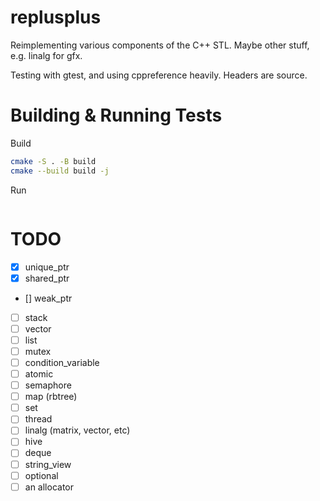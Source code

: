 # replusplus
Reimplementing various components of the C++ STL. Maybe other stuff, e.g. linalg for gfx.

Testing with gtest, and using cppreference heavily. Headers are source.

# Building & Running Tests
Build
```sh
cmake -S . -B build
cmake --build build -j
```

Run
```sh

```

# TODO
- [x] unique_ptr
- [x] shared_ptr
- [] weak_ptr
- [ ] stack
- [ ] vector
- [ ] list
- [ ] mutex
- [ ] condition_variable
- [ ] atomic
- [ ] semaphore
- [ ] map (rbtree)
- [ ] set
- [ ] thread
- [ ] linalg (matrix, vector, etc)
- [ ] hive
- [ ] deque
- [ ] string_view
- [ ] optional
- [ ] an allocator